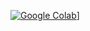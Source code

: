 [![Google Colab](https://badgen.net/badge/Launch/o%20Google%20Colab/blue?icon=terminal)](https://colab.research.google.com/github/seandavi/omicidx_examples/blob/master/omicidx_bigquery_python_1.ipynb)]

